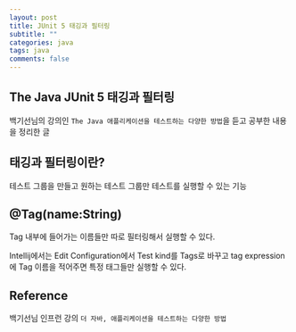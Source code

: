```yaml
---
layout: post
title: JUnit 5 태깅과 필터링
subtitle: ""
categories: java
tags: java
comments: false
---
```


## The Java JUnit 5 태깅과 필터링

백기선님의 강의인 `The Java 애플리케이션을 테스트하는 다양한 방법`을 듣고 공부한 내용을 정리한 글

## 태깅과 필터링이란?

테스트 그룹을 만들고 원하는 테스트 그룹만 테스트를 실행할 수 있는 기능

## @Tag(name:String)

Tag 내부에 들어가는 이름들만 따로 필터링해서 실행할 수 있다.

Intellij에서는 Edit Configuration에서 Test kind를 Tags로 바꾸고 tag expression에 Tag 이름을 적어주면 특정 태그들만 실행할 수 있다.

## Reference

백기선님 인프런 강의 `더 자바, 애플리케이션을 테스트하는 다양한 방법`